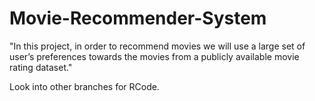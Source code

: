 # Movie-Recommender-System
"In this project, in order to recommend movies we will use a large set of user’s  preferences towards the movies from a publicly available movie rating  dataset."


Look into other branches for RCode. 
